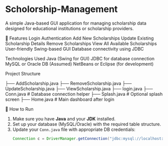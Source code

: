# Scholorship-Management

A simple Java-based GUI application for managing scholarship data designed for educational institutions or scholarship providers.

🚀 Features
 Login Authentication
 Add New Scholarships
 Update Existing Scholarship Details
 Remove Scholarships
 View All Available Scholarships
 User-friendly Swing-based GUI
 Database connectivity using JDBC

Technologies Used
 Java (Swing for GUI)
 JDBC for database connection
 MySQL or Oracle DB (Assumed)
 NetBeans or Eclipse (for development)

Project Structure

├── AddScholarship.java
├── RemoveScholarship.java
├── UpdateScholarship.java
├── ViewScholarship.java
├── login.java
├── Conn.java # Database connection helper
├── Splash.java # Optional splash screen
├── Home.java # Main dashboard after login

🔧 How to Run

1. Make sure you have **Java** and your **JDK** installed.
2. Set up your database (MySQL/Oracle) with the required table structure.
3. Update your `Conn.java` file with appropriate DB credentials:
   ```java
   Connection c = DriverManager.getConnection("jdbc:mysql://localhost:3306/scholarship_db", "root", "password");
